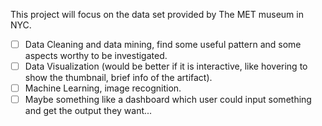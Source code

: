 This project will focus on the data set provided by The MET museum in NYC.

-[ ] Data Cleaning and data mining, find some useful pattern and some aspects worthy to be investigated.
-[ ] Data Visualization (would be better if it is interactive, like hovering to show the thumbnail, brief info of the artifact).
-[ ] Machine Learning, image recognition.
-[ ] Maybe something like a dashboard which user could input something and get the output they want...
